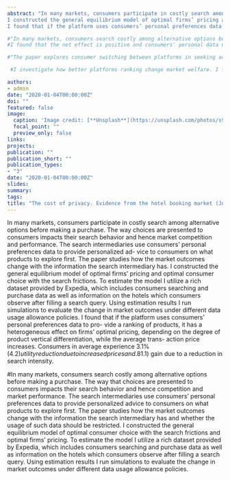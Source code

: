 ```yaml
---
abstract: "In many markets, consumers participate in costly search among alternative options before making a purchase. The way choices are presented to consumers impacts their search behavior and hence market competition and performance. The search intermediaries use consumers’ personal preferences data to provide personalized ad- vice to consumers on what products to explore first. The paper studies how the market outcomes change with the information the search intermediary has.
I constructed the general equilibrium model of optimal firms’ pricing and optimal consumer choice with the search frictions. To estimate the model I utilize a rich dataset provided by Expedia, which includes consumers searching and purchase data as well as information on the hotels which consumers observe after filling a search query. Using estimation results I run simulations to evaluate the change in market outcomes under different data usage allowance policies.
I found that if the platform uses consumers’ personal preferences data to pro- vide a ranking of products, it has a heterogeneous effect on firms’ optimal pricing, depending on the degree of product vertical differentiation, while the average trans- action price increases. Consumers in average experience 3.1% ($4.2) utility reduction due to increased prices and .8% ($1.1) gain due to a reduction in search intensity."

#"In many markets, consumers search costly among alternative options before making a purchase. The way that choices are presented to consumers impacts their search behavior and hence competition and market performance. The search intermediaries use consumers’ personal preferences data to provide personalized advice to consumers on what products to explore first. The paper studies how the market outcomes change with the information the search intermediary has and whether the usage of such data should be restricted. I constructed the general equilibrium model of optimal consumer choice with the search frictions and optimal firms’ pricing. To estimate the model I utilize a rich dataset provided by Expedia, which includes consumers searching and purchase data as well as information on the hotels which consumers observe after filling a search query. Using estimation results I run simulations to evaluate the change in market outcomes under different data usage allowance policies."
#I found that the net effect is positive and consumers' personal data usage restrictions are harmful to consumers and the whole economy.

#"The paper explores consumer switching between platforms in seeking access to the content provided by the platforms. The platforms manage consumer switching by providing access to the exclusive content not available on other platforms. The steering has a long-term effect, making consumers to stay on the new platform, even if they no longer have access to this exclusive content. Using rich and unique panel data from an internet service provider, I estimate the mechanism described above."

 #I investigate how better platforms ranking change market welfare. I found that the restrictions for platforms on the usage of consumers' personal data to provide better product ranking are harmful to consumers and the whole economy. That is due to two effects. On the one hand, better product ranking, based on the consumer’s personal preferences helps consumers easier and faster search products. Hence, consumers visit fewer firms, which increases consumer welfare by reducing search expenditures. But on the other hand, the reduction in the consumers’ search intensity provides higher market power to firms because consumers explore fewer products. This leads to higher prices and decreases consumers' welfare. I found that the net effect is positive and consumers' personal data usage restrictions are harmful to consumers and the whole economy.

authors:
- admin
date: "2020-01-04T00:00:00Z"
doi: ""
featured: false
image:
  caption: 'Image credit: [**Unsplash**](https://unsplash.com/photos/s9CC2SKySJM)'
  focal_point: ""
  preview_only: false
links:
projects:
publication: ""
publication_short: ""
publication_types:
- "3"
date: "2020-01-04T00:00:00Z"
slides:
summary:
tags:
title: "The cost of privacy. Evidence from the hotel booking market (Job Market Paper)"
---
```

In many markets, consumers participate in costly search among alternative options before making a purchase. The way choices are presented to consumers impacts their search behavior and hence market competition and performance. The search intermediaries use consumers’ personal preferences data to provide personalized ad- vice to consumers on what products to explore first. The paper studies how the market outcomes change with the information the search intermediary has.
I constructed the general equilibrium model of optimal firms’ pricing and optimal consumer choice with the search frictions. To estimate the model I utilize a rich dataset provided by Expedia, which includes consumers searching and purchase data as well as information on the hotels which consumers observe after filling a search query. Using estimation results I run simulations to evaluate the change in market outcomes under different data usage allowance policies.
I found that if the platform uses consumers’ personal preferences data to pro- vide a ranking of products, it has a heterogeneous effect on firms’ optimal pricing, depending on the degree of product vertical differentiation, while the average trans- action price increases. Consumers in average experience 3.1% ($4.2) utility reduction due to increased prices and .8% ($1.1) gain due to a reduction in search intensity.

#In many markets, consumers search costly among alternative options before making a purchase. The way that choices are presented to consumers impacts their search behavior and hence competition and market performance. The search intermediaries use consumers’ personal preferences data to provide personalized advice to consumers on what products to explore first. The paper studies how the market outcomes change with the information the search intermediary has and whether the usage of such data should be restricted. I constructed the general equilibrium model of optimal consumer choice with the search frictions and optimal firms’ pricing. To estimate the model I utilize a rich dataset provided by Expedia, which includes consumers searching and purchase data as well as information on the hotels which consumers observe after filling a search query. Using estimation results I run simulations to evaluate the change in market outcomes under different data usage allowance policies.
